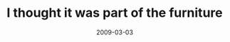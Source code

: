 ---
layout: base.njk
title : 'I thought it was part of the furniture' 
view_title : 'I thought it was part of the furniture' 
year : '2009' 
date : '2009-03-03' 
img_file : '/drawing/ithoughtitwaspartofthefurniture.png' 
html_file : 'ithoughtitwaspartofthefurniture' 
next_html : 'thisisnotsomethingwecanshare.html' 
year_order : '68' 
permalink : "title/{{html_file}}.html"
---